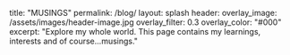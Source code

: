 title:  "MUSINGS"
permalink: /blog/
layout: splash
header:
  overlay_image: /assets/images/header-image.jpg
  overlay_filter: 0.3
  overlay_color: "#000"
excerpt: "Explore my whole world. This page contains my learnings, interests and of course...musings."
